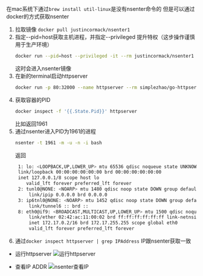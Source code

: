 在mac系统下通过`brew install util-linux`是没有nsenter命令的
但是可以通过docker的方式获取nsenter

1. 拉取镜像
    `docker pull justincormack/nsenter1`
2. 指定--pid=host获取主机进程，并指定--privileged 提升特权（这步操作谨慎用于生产环境）
    ```bash
   docker run --pid=host --privileged -it --rm justincormack/nsenter1
    ```
   这时会进入nsenter镜像
3. 在新的terminal启动httpserver
    ```bash
    docker run -p 80:32000 --name httpserver --rm simplezhao/go-httpserver:0.3
   ```
4. 获取容器的PID
    ```bash
    docker inspect -f '{{.State.Pid}}' httpserver
   ```
   比如返回1961
5. 通过nsenter进入PID为1961的进程
    ```bash
    nsenter -t 1961 -m -u -n -i bash
   ```
   返回
   ```bash
    1: lo: <LOOPBACK,UP,LOWER_UP> mtu 65536 qdisc noqueue state UNKNOWN group default qlen 1000
    link/loopback 00:00:00:00:00:00 brd 00:00:00:00:00:00
    inet 127.0.0.1/8 scope host lo
       valid_lft forever preferred_lft forever
    2: tunl0@NONE: <NOARP> mtu 1480 qdisc noop state DOWN group default qlen 1000
        link/ipip 0.0.0.0 brd 0.0.0.0
    3: ip6tnl0@NONE: <NOARP> mtu 1452 qdisc noop state DOWN group default qlen 1000
        link/tunnel6 :: brd ::
    8: eth0@if9: <BROADCAST,MULTICAST,UP,LOWER_UP> mtu 1500 qdisc noqueue state UP group default
        link/ether 02:42:ac:11:00:02 brd ff:ff:ff:ff:ff:ff link-netnsid 0
        inet 172.17.0.2/16 brd 172.17.255.255 scope global eth0
        valid_lft forever preferred_lft forever
   ```
6. 通过`docker inspect httpserver | grep IPAddress`
   IP跟nsenter获取一致



* 运行httpserver
![运行httpserver](https://oss.smart-lifestyle.cn/file/1mbmk.png)

* 查看IP ADDR
![nsenter查看IP](https://oss.smart-lifestyle.cn/file/s7yf4.png)